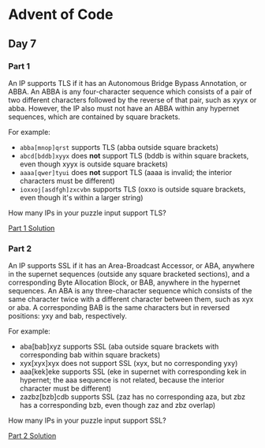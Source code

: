 # Advent of Code
## Day 7

### Part 1
An IP supports TLS if it has an Autonomous Bridge Bypass Annotation, or ABBA. An ABBA is any four-character sequence which consists of a pair of two different characters followed by the reverse of that pair, such as xyyx or abba. However, the IP also must not have an ABBA within any hypernet sequences, which are contained by square brackets.

For example:
* `abba[mnop]qrst` supports TLS (abba outside square brackets)
* `abcd[bddb]xyyx` does __not__ support TLS (bddb is within square brackets, even though xyyx is outside square brackets)
* `aaaa[qwer]tyui` does __not__ support TLS (aaaa is invalid; the interior characters must be different)
* `ioxxoj[asdfgh]zxcvbn` supports TLS (oxxo is outside square brackets, even though it's within a larger string)

How many IPs in your puzzle input support TLS?

[Part 1 Solution](part1.rb)

### Part 2
An IP supports SSL if it has an Area-Broadcast Accessor, or ABA, anywhere in the supernet sequences (outside any square bracketed sections), and a corresponding Byte Allocation Block, or BAB, anywhere in the hypernet sequences. An ABA is any three-character sequence which consists of the same character twice with a different character between them, such as xyx or aba. A corresponding BAB is the same characters but in reversed positions: yxy and bab, respectively.

For example:
* aba[bab]xyz supports SSL (aba outside square brackets with corresponding bab within square brackets)
* xyx[xyx]xyx does not support SSL (xyx, but no corresponding yxy)
* aaa[kek]eke supports SSL (eke in supernet with corresponding kek in hypernet; the aaa sequence is not related, because the interior character must be different)
* zazbz[bzb]cdb supports SSL (zaz has no corresponding aza, but zbz has a corresponding bzb, even though zaz and zbz overlap)

How many IPs in your puzzle input support SSL?

[Part 2 Solution](part2.rb)
